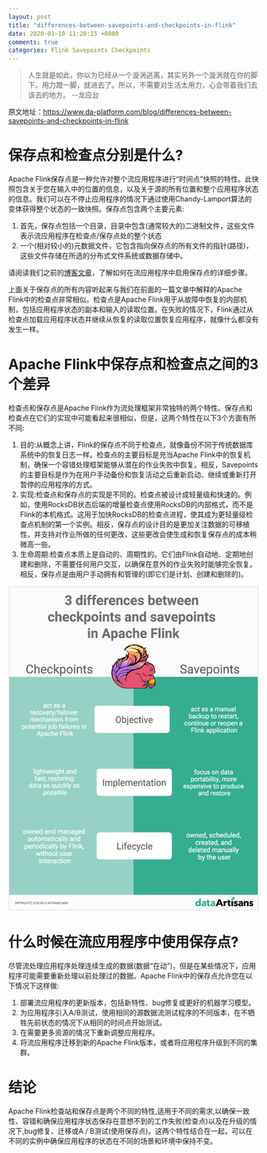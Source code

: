 ```yaml
---
layout: post
title: "differences-between-savepoints-and-checkpoints-in-flink"
date: 2020-01-10 11:20:15 +0800
comments: true
categories: Flink Savepoints Checkpoints
---
```

> 人生就是如此，你以为已经从一个漩涡逃离，其实另外一个漩涡就在你的脚下。用力蹬一脚，就进去了。所以，不需要对生活太用力，心会带着我们去该去的地方。 --龙应台

<!-- more -->

原文地址：https://www.da-platform.com/blog/differences-between-savepoints-and-checkpoints-in-flink

# 保存点和检查点分别是什么?
Apache Flink保存点是一种允许对整个流应用程序进行“时间点”快照的特性。此快照包含关于您在输入中的位置的信息，以及关于源的所有位置和整个应用程序状态的信息。我们可以在不停止应用程序的情况下通过使用Chandy-Lamport算法的变体获得整个状态的一致快照。保存点包含两个主要元素:

1. 首先，保存点包括一个目录，目录中包含(通常较大的)二进制文件，这些文件表示流应用程序在检查点/保存点处的整个状态
2. 一个(相对较小的)元数据文件，它包含指向保存点的所有文件的指针(路径)，这些文件存储在所选的分布式文件系统或数据存储中。

请阅读我们之前的[博客文章](https://www.ververica.com/blog/turning-back-time-savepoints)，了解如何在流应用程序中启用保存点的详细步骤。

上面关于保存点的所有内容听起来与我们在前面的一篇文章中解释的Apache Flink中的检查点非常相似。检查点是Apache Flink用于从故障中恢复的内部机制，包括应用程序状态的副本和输入的读取位置。在失败的情况下，Flink通过从检查点加载应用程序状态并继续从恢复的读取位置恢复应用程序，就像什么都没有发生一样。

# Apache Flink中保存点和检查点之间的3个差异

检查点和保存点是Apache Flink作为流处理框架非常独特的两个特性。保存点和检查点在它们的实现中可能看起来很相似，但是，这两个特性在以下3个方面有所不同:

1. 目的:从概念上讲，Flink的保存点不同于检查点，就像备份不同于传统数据库系统中的恢复日志一样。检查点的主要目标是充当Apache Flink中的恢复机制，确保一个容错处理框架能够从潜在的作业失败中恢复。相反，Savepoints的主要目标是作为在用户手动备份和恢复活动之后重新启动、继续或重新打开暂停的应用程序的方式。
2. 实现:检查点和保存点的实现是不同的。检查点被设计成轻量级和快速的。例如，使用RocksDB状态后端的增量检查点使用RocksDB的内部格式，而不是Flink的本机格式。这用于加快RocksDB的检查点进程，使其成为更轻量级检查点机制的第一个实例。相反，保存点的设计目的是更加关注数据的可移植性，并支持对作业所做的任何更改，这些更改会使生成和恢复保存点的成本稍微高一些。
3. 生命周期:检查点本质上是自动的、周期性的。它们由Flink自动地、定期地创建和删除，不需要任何用户交互，以确保在意外的作业失败时能够完全恢复。相反，保存点是由用户手动拥有和管理的(即它们是计划、创建和删除的)。

![differences-between-savepoints-and-checkpoints-in-flink](/images/post/differences-between-savepoints-and-checkpoints-in-flink.jpeg)

# 什么时候在流应用程序中使用保存点?
尽管流处理应用程序处理连续生成的数据(数据“在动”)，但是在某些情况下，应用程序可能需要重新处理以前处理过的数据。Apache Flink中的保存点允许您在以下情况下这样做:

1. 部署流应用程序的更新版本，包括新特性、bug修复或更好的机器学习模型。
2. 为应用程序引入A/B测试，使用相同的源数据流测试程序的不同版本，在不牺牲先前状态的情况下从相同的时间点开始测试。
3. 在需要更多资源的情况下重新调整应用程序。
4. 将流应用程序迁移到新的Apache Flink版本，或者将应用程序升级到不同的集群。

# 结论
Apache Flink检查站和保存点是两个不同的特性,适用于不同的需求,以确保一致性、容错和确保应用程序状态保存在意想不到的工作失败(检查点)以及在升级的情况下,bug修复、迁移或A / B测试(使用保存点)。这两个特性结合在一起，可以在不同的实例中确保应用程序的状态在不同的场景和环境中保持不变。